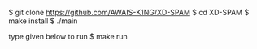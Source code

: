 $ git clone https://github.com/AWAIS-K1NG/XD-SPAM
$ cd XD-SPAM
$ make install
$ ./main

type given below to run
$ make run
